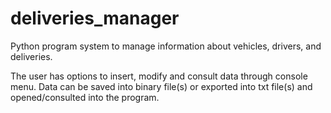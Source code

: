 # deliveries_manager

Python program system to manage information about vehicles, drivers, and deliveries. 

The user has options to insert, modify and consult data through console menu. Data can be saved into binary file(s) or exported into txt file(s) and opened/consulted into the program.
